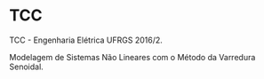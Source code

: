 # TCC
TCC - Engenharia Elétrica UFRGS 2016/2. 


Modelagem de Sistemas Não Lineares com o Método da Varredura Senoidal.

